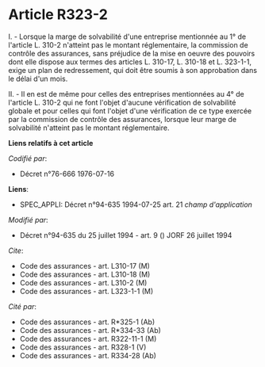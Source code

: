 # Article R323-2

I. - Lorsque la marge de solvabilité d'une entreprise mentionnée au 1° de l'article L. 310-2 n'atteint pas le montant
réglementaire, la commission de contrôle des assurances, sans préjudice de la mise en oeuvre des pouvoirs dont elle dispose
aux termes des articles L. 310-17, L. 310-18 et L. 323-1-1, exige un plan de redressement, qui doit être soumis à son
approbation dans le délai d'un mois.

II. - Il en est de même pour celles des entreprises mentionnées au 4° de l'article L. 310-2 qui ne font l'objet d'aucune
vérification de solvabilité globale et pour celles qui font l'objet d'une vérification de ce type exercée par la commission
de contrôle des assurances, lorsque leur marge de solvabilité n'atteint pas le montant réglementaire.

**Liens relatifs à cet article**

_Codifié par_:

  - Décret n°76-666 1976-07-16

**Liens**:

  - SPEC_APPLI: Décret n°94-635 1994-07-25 art. 21 *champ d'application*

_Modifié par_:

  - Décret n°94-635 du 25 juillet 1994 - art. 9 () JORF 26 juillet 1994

_Cite_:

  - Code des assurances - art. L310-17 (M)
  - Code des assurances - art. L310-18 (M)
  - Code des assurances - art. L310-2 (M)
  - Code des assurances - art. L323-1-1 (M)

_Cité par_:

  - Code des assurances - art. R*325-1 (Ab)
  - Code des assurances - art. R*334-33 (Ab)
  - Code des assurances - art. R322-11-1 (M)
  - Code des assurances - art. R328-1 (V)
  - Code des assurances - art. R334-28 (Ab)
